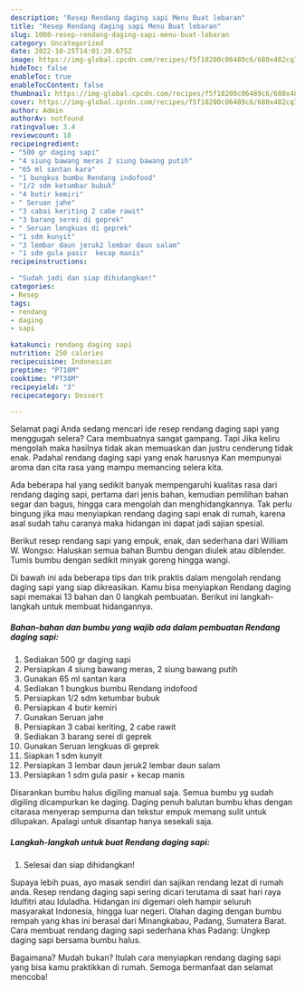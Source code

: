 ```yaml
---
description: "Resep Rendang daging sapi Menu Buat lebaran"
title: "Resep Rendang daging sapi Menu Buat lebaran"
slug: 1008-resep-rendang-daging-sapi-menu-buat-lebaran
category: Uncategorized
date: 2022-10-25T14:01:20.675Z
image: https://img-global.cpcdn.com/recipes/f5f18200c06489c6/680x482cq70/rendang-daging-sapi-foto-resep-utama.jpg
hideToc: false
enableToc: true
enableTocContent: false
thumbnail: https://img-global.cpcdn.com/recipes/f5f18200c06489c6/680x482cq70/rendang-daging-sapi-foto-resep-utama.jpg
cover: https://img-global.cpcdn.com/recipes/f5f18200c06489c6/680x482cq70/rendang-daging-sapi-foto-resep-utama.jpg
author: Admin
authorAv: notfound
ratingvalue: 3.4
reviewcount: 18
recipeingredient:
- "500 gr daging sapi"
- "4 siung bawang meras 2 siung bawang putih"
- "65 ml santan kara"
- "1 bungkus bumbu Rendang indofood"
- "1/2 sdm ketumbar bubuk"
- "4 butir kemiri"
- " Seruan jahe"
- "3 cabai keriting 2 cabe rawit"
- "3 barang serei di geprek"
- " Seruan lengkuas di geprek"
- "1 sdm kunyit"
- "3 lembar daun jeruk2 lembar daun salam"
- "1 sdm gula pasir  kecap manis"
recipeinstructions:

- "Sudah jadi dan siap dihidangkan!"
categories:
- Resep
tags:
- rendang
- daging
- sapi

katakunci: rendang daging sapi 
nutrition: 250 calories
recipecuisine: Indonesian
preptime: "PT18M"
cooktime: "PT38M"
recipeyield: "3"
recipecategory: Dessert

---
```



Selamat pagi Anda sedang mencari ide resep rendang daging sapi yang menggugah selera? Cara membuatnya sangat gampang. Tapi Jika keliru mengolah maka hasilnya tidak akan memuaskan dan justru cenderung tidak enak. Padahal rendang daging sapi yang enak harusnya Kan mempunyai aroma dan cita rasa yang mampu memancing selera kita.


Ada beberapa hal yang sedikit banyak mempengaruhi kualitas rasa dari rendang daging sapi, pertama dari jenis bahan, kemudian pemilihan bahan segar dan bagus, hingga cara mengolah dan menghidangkannya. Tak perlu bingung jika mau menyiapkan rendang daging sapi enak di rumah, karena asal sudah tahu caranya maka hidangan ini dapat jadi sajian spesial.

Berikut resep rendang sapi yang empuk, enak, dan sederhana dari William W. Wongso: Haluskan semua bahan Bumbu dengan diulek atau diblender. Tumis bumbu dengan sedikit minyak goreng hingga wangi.


Di bawah ini ada beberapa tips dan trik praktis dalam mengolah rendang daging sapi yang siap dikreasikan. Kamu bisa menyiapkan Rendang daging sapi memakai 13 bahan dan 0 langkah pembuatan. Berikut ini langkah-langkah untuk membuat hidangannya.

<!--inarticleads1-->

##### Bahan-bahan dan bumbu yang wajib ada dalam pembuatan Rendang daging sapi:

1. Sediakan 500 gr daging sapi
1. Persiapkan 4 siung bawang meras, 2 siung bawang putih
1. Gunakan 65 ml santan kara
1. Sediakan 1 bungkus bumbu Rendang indofood
1. Persiapkan 1/2 sdm ketumbar bubuk
1. Persiapkan 4 butir kemiri
1. Gunakan  Seruan jahe
1. Persiapkan 3 cabai keriting, 2 cabe rawit
1. Sediakan 3 barang serei di geprek
1. Gunakan  Seruan lengkuas di geprek
1. Siapkan 1 sdm kunyit
1. Persiapkan 3 lembar daun jeruk2 lembar daun salam
1. Persiapkan 1 sdm gula pasir + kecap manis


Disarankan bumbu halus digiling manual saja. Semua bumbu yg sudah digiling dicampurkan ke daging. Daging penuh balutan bumbu khas dengan citarasa menyerap sempurna dan tekstur empuk memang sulit untuk dilupakan. Apalagi untuk disantap hanya sesekali saja. 

<!--inarticleads2-->

##### Langkah-langkah untuk buat Rendang daging sapi:


1. Selesai dan siap dihidangkan!

Supaya lebih puas, ayo masak sendiri dan sajikan rendang lezat di rumah anda. Resep rendang daging sapi sering dicari terutama di saat hari raya Idulfitri atau Iduladha. Hidangan ini digemari oleh hampir seluruh masyarakat Indonesia, hingga luar negeri. Olahan daging dengan bumbu rempah yang khas ini berasal dari Minangkabau, Padang, Sumatera Barat. Cara membuat rendang daging sapi sederhana khas Padang: Ungkep daging sapi bersama bumbu halus. 

Bagaimana? Mudah bukan? Itulah cara menyiapkan rendang daging sapi yang bisa kamu praktikkan di rumah. Semoga bermanfaat dan selamat mencoba!
